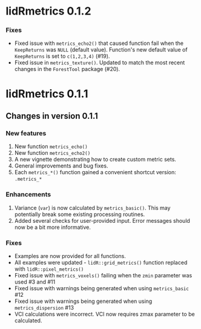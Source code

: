 # lidRmetrics 0.1.2

### Fixes

- Fixed issue with `metrics_echo2()` that caused function fail when the `KeepReturns` was `NULL` (default value). Function's new default value of `KeepReturns` is set to `c(1,2,3,4)` (#19).
- Fixed issue in `metrics_texture()`. Updated to match the most recent changes in the `ForestTool` package (#20).


# lidRmetrics 0.1.1

## Changes in version 0.1.1

### New features

1.  New function `metrics_echo()`
2.  New function `metrics_echo2()`
3.  A new vignette demonstrating how to create custom metric sets.
4.  General improvements and bug fixes.
5.  Each `metrics_*()` function gained a convenient shortcut version: `.metrics_*` 

### Enhancements

1. Variance (`var`) is now calculated by `metrics_basic()`. This may potentially break some existing processing routines.
2. Added several checks for user-provided input. Error messages should now be a bit more informative.

### Fixes

- Examples are now provided for all functions.
- All examples were updated - `lidR::grid_metrics()` function replaced with `lidR::pixel_metrics()`
- Fixed issue with `metrics_voxels()` failing when the `zmin` parameter was used #3 and #11
- Fixed issue with warnings being generated when using `metrics_basic` #12
- Fixed issue with warnings being generated when using `metrics_dispersion` #13
- VCI calculations were incorrect. VCI now requires zmax parameter to be calculated.